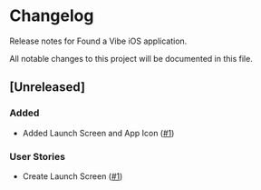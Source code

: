 # Changelog
Release notes for Found a Vibe iOS application.

All notable changes to this project will be documented in this file.

## [Unreleased]

### Added
- Added Launch Screen and App Icon ([#1](https://github.com/ACleoni/found-a-vibe-ios-app/pull/1))

### User Stories
- Create Launch Screen ([#1](https://trello.com/c/mB4dliH6/12-create-launch-screen))